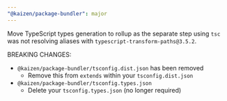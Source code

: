 ```yaml
---
"@kaizen/package-bundler": major
---
```


Move TypeScript types generation to rollup as the separate step using `tsc` was not resolving aliases with `typescript-transform-paths@3.5.2`.

BREAKING CHANGES:
- `@kaizen/package-bundler/tsconfig.dist.json` has been removed
  - Remove this from `extends` within your `tsconfig.dist.json`
- `@kaizen/package-bundler/tsconfig.types.json`
  - Delete your `tsconfig.types.json` (no longer required)
